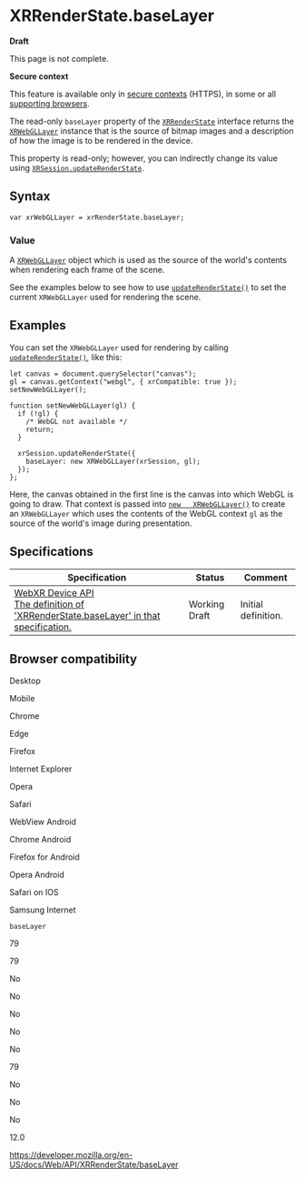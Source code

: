XRRenderState.baseLayer
=======================

**Draft**

This page is not complete.

**Secure context**

This feature is available only in [secure contexts](https://developer.mozilla.org/en-US/docs/Web/Security/Secure_Contexts) (HTTPS), in some or all [supporting browsers](#browser_compatibility).

The read-only `baseLayer` property of the [`XRRenderState`](../xrrenderstate) interface returns the [`XRWebGLLayer`](../xrwebgllayer) instance that is the source of bitmap images and a description of how the image is to be rendered in the device.

This property is read-only; however, you can indirectly change its value using [`XRSession.updateRenderState`](../xrsession/updaterenderstate).

Syntax
------

    var xrWebGLLayer = xrRenderState.baseLayer;

### Value

A [`XRWebGLLayer`](../xrwebgllayer) object which is used as the source of the world's contents when rendering each frame of the scene.

See the examples below to see how to use [`updateRenderState()`](../xrsession/updaterenderstate) to set the current `XRWebGLLayer` used for rendering the scene.

Examples
--------

You can set the `XRWebGLLayer` used for rendering by calling [`updateRenderState()`](../xrsession/updaterenderstate), like this:

    let canvas = document.querySelector("canvas");
    gl = canvas.getContext("webgl", { xrCompatible: true });
    setNewWebGLLayer();

    function setNewWebGLLayer(gl) {
      if (!gl) {
        /* WebGL not available */
        return;
      }

      xrSession.updateRenderState({
        baseLayer: new XRWebGLLayer(xrSession, gl);
      });
    };

Here, the canvas obtained in the first line is the canvas into which WebGL is going to draw. That context is passed into [`new   XRWebGLLayer()`](../xrwebgllayer/xrwebgllayer) to create an `XRWebGLLayer` which uses the contents of the WebGL context `gl` as the source of the world's image during presentation.

Specifications
--------------

<table><thead><tr class="header"><th>Specification</th><th>Status</th><th>Comment</th></tr></thead><tbody><tr class="odd"><td><a href="https://immersive-web.github.io/webxr/#dom-xrrenderstate-baselayer">WebXR Device API<br />
<span class="small">The definition of 'XRRenderState.baseLayer' in that specification.</span></a></td><td><span class="spec-wd">Working Draft</span></td><td>Initial definition.</td></tr></tbody></table>

Browser compatibility
---------------------

Desktop

Mobile

Chrome

Edge

Firefox

Internet Explorer

Opera

Safari

WebView Android

Chrome Android

Firefox for Android

Opera Android

Safari on IOS

Samsung Internet

`baseLayer`

79

79

No

No

No

No

No

79

No

No

No

12.0

<a href="https://developer.mozilla.org/en-US/docs/Web/API/XRRenderState/baseLayer" class="_attribution-link">https://developer.mozilla.org/en-US/docs/Web/API/XRRenderState/baseLayer</a>

